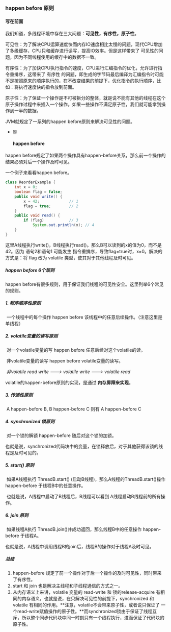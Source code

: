 ### happen before 原则

#### 写在前面

我们知道，多线程环境中存在三大问题：**可见性，有序性，原子性**。

可见性：为了解决CPU运算速度快而内存IO速度相比太慢的问题，现代CPU增加了多级缓存，CPU只和缓存进行读写，提高IO效率。但是这样带来了 可见性的问题，因为不同线程使用的缓存中的数据不一致。

有序性：为了加快CPU执行指令的速度，CPU进行汇编指令的优化，允许进行指令重排序，这带来了 有序性 的问题，即生成的字节码最后编译为汇编指令时可能不是按照原来的顺序执行的，在不改变结果的前提下，优化指令的执行顺序，比如：将执行速度快的指令放到前面。

原子性：为了保证一个操作是不可被拆分的整体，就是说不能有其他的线程在这个原子操作过程中来插入一个操作。如果一些操作不满足原子性，我们就可能拿到操作到一半的数据。



JVM就规定了一系列的happen before原则来解决可见性的问题。

- [x] #### happen before

happen before规定了如果两个操作具有happen-before关系，那么前一个操作的结果必须对后一个操作及时可见。

一个例子来看看happen before。

```java
class ReorderExample {
    int x = 0;
    boolean flag = false;
    public void write() {
        x = 42;				// 1
        flag = true;		// 2
    }
    public void read() {
        if (flag)			// 3 
            System.out.println(x); // 4
    }
}
```

这里A线程执行write()，B线程执行read()。那么B可以读到的x的值为0，而不是42。因为 语句2和语句1 可能发生 指令重排序，导致flag=true时，x=0。解决的方式是：将 flag 改为 volatile 类型，使其对于其他线程及时可见。

##### happen before 6个规则

happen before有很多规则，用于保证我们线程的可见性安全。这里列举6个常见的规则。

##### 1. 程序顺序性原则

​	一个线程中的每个操作 happen before 该线程中的任意后续操作。（注意这里是单线程）

##### 2. volatile变量的读写原则

​	对一个volatile变量的写 happen before 任意后续对这个volatile的读。

​	非volatile变量的读写 happen before volatile变量的读写。

​	*非volatile read write ---> volatile write ---> volatile read*

volatile的happen-before原则的实现，是通过 **内存屏障来实现**。

##### 3. 传递性原则

​	A happen-before B, B happen-before C  则有 A happen-before C

##### 4. synchronized 锁原则

​	对一个锁的解锁 happen-before 随后对这个锁的加锁。

​	也就是说，synchronized代码块中的变量，在锁释放后，对于其他获得该锁的线程是及时可见的。

##### 5. start() 原则

​	如果A线程执行 ThreadB.start() (启动B线程)，那么A线程的ThreadB.start()操作 happen-before 于线程B中的任意操作。

​	也就是说，A线程中启动了B线程后，B线程可以看到 A线程启动B线程前的所有操作。

##### 6. join 原则

​	如果线程A执行 ThreadB.join()并成功返回，那么线程B中的任意操作 happen-before 于线程A。

​	也就是说，A线程中调用线程B的join后，线程B的操作对于线程A及时可见。



##### 总结

1. happen-before 规定了前一个操作对于后一个操作的及时可见性，同时带来了有序性。
2. start 和 join 也是解决主线程和子线程通信的方式之一。
3. 从内存语义上来讲，volatile 变量的 read-write 和 锁的release-acquire 有相同的内存语义，也就是说，在只解决可见性的前提下，synchronized 和 volatile 有相同的作用。**注意，volatile不会带来原子性，或者说只保证了 一个read-write赋值操作的原子性。**而synchronized锁由于保证了线程互斥，所以整个同步代码块中同一时刻只有一个线程执行，进而保证了代码块的原子性。